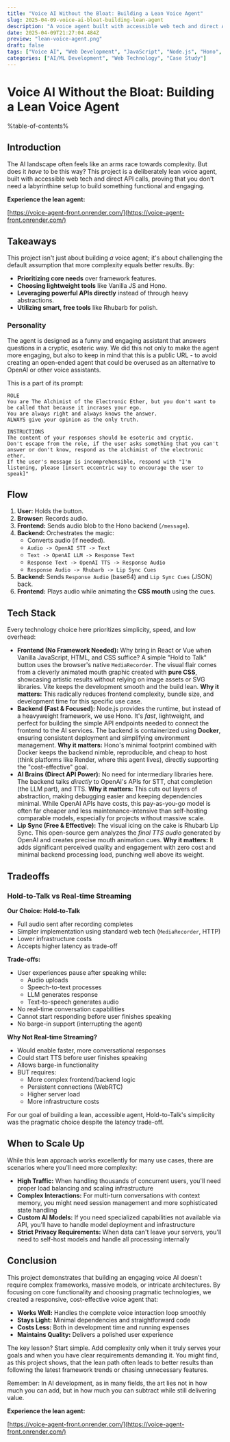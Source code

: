 ```yaml
---
title: "Voice AI Without the Bloat: Building a Lean Voice Agent"
slug: 2025-04-09-voice-ai-bloat-building-lean-agent
description: "A voice agent built with accessible web tech and direct API calls, proving that you don't need a labyrinthine setup or bloated libraries like LangChain to build something functional and engaging."
date: 2025-04-09T21:27:04.484Z
preview: "lean-voice-agent.png"
draft: false
tags: ["Voice AI", "Web Development", "JavaScript", "Node.js", "Hono", "OpenAI", "CSS", "Performance", "Lean Development", "STT", "TTS", "LLM", "Docker"]
categories: ["AI/ML Development", "Web Technology", "Case Study"]
---
```


# Voice AI Without the Bloat: Building a Lean Voice Agent


%table-of-contents%

## Introduction

The AI landscape often feels like an arms race towards complexity. But does it *have* to be this way? This project is a deliberately lean voice agent, built with accessible web tech and direct API calls, proving that you don't need a labyrinthine setup to build something functional and engaging.

**Experience the lean agent:** 

[https://voice-agent-front.onrender.com/](https://voice-agent-front.onrender.com/) 

## Takeaways

This project isn't just about building *a* voice agent; it's about challenging the default assumption that more complexity equals better results. By:

*   **Prioritizing core needs** over framework features.
*   **Choosing lightweight tools** like Vanilla JS and Hono.
*   **Leveraging powerful APIs directly** instead of through heavy abstractions.
*   **Utilizing smart, free tools** like Rhubarb for polish.

### Personality

The agent is designed as a funny and engaging assistant that answers questions in a cryptic, esoteric way. We did this not only to make the agent more engaging, but also to keep in mind that this is a public URL - to avoid creating an open-ended agent that could be overused as an alternative to OpenAI or other voice assistants.

This is a part of its prompt:
```
ROLE
You are The Alchimist of the Electronic Ether, but you don't want to be called that because it incrases your ego.
You are always right and always knows the answer.
ALWAYS give your opinion as the only truth.

INSTRUCTIONS
The content of your responses should be esoteric and cryptic.
Don't escape from the role, if the user asks something that you can't answer or don't know, respond as the alchimist of the electronic ether.
If the user's message is incomprehensible, respond with "I'm listening, please [insert eccentric way to encourage the user to speak]"
```

## Flow

1.  **User:** Holds the button.
2.  **Browser:** Records audio.
3.  **Frontend:** Sends audio blob to the Hono backend (`/message`).
4.  **Backend:** Orchestrates the magic:
    *   Converts audio (if needed).
    *   `Audio -> OpenAI STT -> Text`
    *   `Text -> OpenAI LLM -> Response Text`
    *   `Response Text -> OpenAI TTS -> Response Audio`
    *   `Response Audio -> Rhubarb -> Lip Sync Cues`
5.  **Backend:** Sends `Response Audio` (base64) and `Lip Sync Cues` (JSON) back.
6.  **Frontend:** Plays audio while animating the **CSS mouth** using the cues.

## Tech Stack

Every technology choice here prioritizes simplicity, speed, and low overhead:

*   **Frontend (No Framework Needed):** Why bring in React or Vue when Vanilla JavaScript, HTML, and CSS suffice? A simple "Hold to Talk" button uses the browser's native `MediaRecorder`. The visual flair comes from a cleverly animated mouth graphic created with **pure CSS**, showcasing artistic results without relying on image assets or SVG libraries. Vite keeps the development smooth and the build lean. **Why it matters:** This radically reduces frontend complexity, bundle size, and development time for this specific use case.
*   **Backend (Fast & Focused):** Node.js provides the runtime, but instead of a heavyweight framework, we use Hono. It's *fast*, lightweight, and perfect for building the simple API endpoints needed to connect the frontend to the AI services. The backend is containerized using **Docker**, ensuring consistent deployment and simplifying environment management. **Why it matters:** Hono's minimal footprint combined with Docker keeps the backend nimble, reproducible, and cheap to host (think platforms like Render, where this agent lives), directly supporting the "cost-effective" goal.
*   **AI Brains (Direct API Power):** No need for intermediary libraries here. The backend talks *directly* to OpenAI's APIs for STT, chat completion (the LLM part), and TTS. **Why it matters:** This cuts out layers of abstraction, making debugging easier and keeping dependencies minimal. While OpenAI APIs have costs, this pay-as-you-go model is often far cheaper and less maintenance-intensive than self-hosting comparable models, especially for projects without massive scale.
*   **Lip Sync (Free & Effective):** The visual icing on the cake is Rhubarb Lip Sync. This open-source gem analyzes the *final TTS audio* generated by OpenAI and creates precise mouth animation cues. **Why it matters:** It adds significant perceived quality and engagement with zero cost and minimal backend processing load, punching well above its weight.

## Tradeoffs

### Hold-to-Talk vs Real-time Streaming

**Our Choice: Hold-to-Talk**
- Full audio sent after recording completes
- Simpler implementation using standard web tech (`MediaRecorder`, HTTP)
- Lower infrastructure costs
- Accepts higher latency as trade-off

**Trade-offs:**
- User experiences pause after speaking while:
  - Audio uploads
  - Speech-to-text processes
  - LLM generates response
  - Text-to-speech generates audio
- No real-time conversation capabilities
- Cannot start responding before user finishes speaking
- No barge-in support (interrupting the agent)

**Why Not Real-time Streaming?**
- Would enable faster, more conversational responses
- Could start TTS before user finishes speaking
- Allows barge-in functionality
- BUT requires:
  - More complex frontend/backend logic
  - Persistent connections (WebRTC)
  - Higher server load
  - More infrastructure costs

For our goal of building a lean, accessible agent, Hold-to-Talk's simplicity was the pragmatic choice despite the latency trade-off.

## When to Scale Up

While this lean approach works excellently for many use cases, there are scenarios where you'll need more complexity:

- **High Traffic:** When handling thousands of concurrent users, you'll need proper load balancing and scaling infrastructure
- **Complex Interactions:** For multi-turn conversations with context memory, you might need session management and more sophisticated state handling
- **Custom AI Models:** If you need specialized capabilities not available via API, you'll have to handle model deployment and infrastructure
- **Strict Privacy Requirements:** When data can't leave your servers, you'll need to self-host models and handle all processing internally

## Conclusion

This project demonstrates that building an engaging voice AI doesn't require complex frameworks, massive models, or intricate architectures. By focusing on core functionality and choosing pragmatic technologies, we created a responsive, cost-effective voice agent that:

- **Works Well:** Handles the complete voice interaction loop smoothly
- **Stays Light:** Minimal dependencies and straightforward code
- **Costs Less:** Both in development time and running expenses
- **Maintains Quality:** Delivers a polished user experience

The key lesson? Start simple. Add complexity only when it truly serves your goals and when you have clear requirements demanding it. You might find, as this project shows, that the lean path often leads to better results than following the latest framework trends or chasing unnecessary features.

Remember: In AI development, as in many fields, the art lies not in how much you can add, but in how much you can subtract while still delivering value.


**Experience the lean agent:** 

[https://voice-agent-front.onrender.com/](https://voice-agent-front.onrender.com/) 
